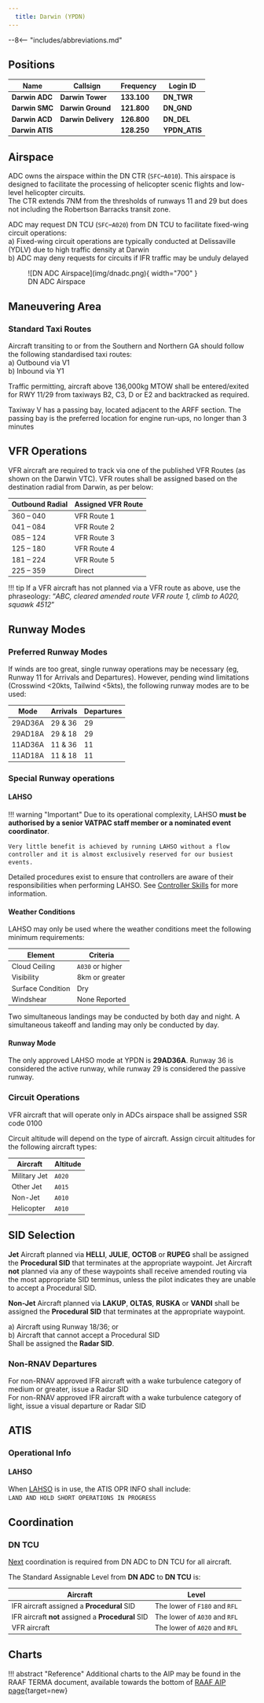 ```yaml
---
  title: Darwin (YPDN)
---
```


--8<-- "includes/abbreviations.md"

## Positions

| Name              | Callsign       | Frequency        | Login ID              |
| ------------------ | -------------- | ---------------- | --------------------------------------|
| **Darwin ADC**    | **Darwin Tower**  | **133.100**         | **DN_TWR**        |
| **Darwin SMC**   |  **Darwin Ground**  | **121.800**         | **DN_GND**        |
| **Darwin ACD**    | **Darwin Delivery**  | **126.800**         | **DN_DEL**       |
| **Darwin ATIS**    |   | **128.250**         | **YPDN_ATIS**       |

## Airspace
ADC owns the airspace within the DN CTR (`SFC`–`A010`). This airspace is designed to facilitate the processing of helicopter scenic flights and low-level helicopter circuits.  
The CTR extends 7NM from the thresholds of runways 11 and 29 but does not including the Robertson Barracks transit zone.  

ADC may request DN TCU (`SFC`–`A020`) from DN TCU to facilitate fixed-wing circuit operations:  
a) Fixed-wing circuit operations are typically conducted at Delissaville (YDLV) due to high traffic density at Darwin  
b) ADC may deny requests for circuits if IFR traffic may be unduly delayed  

<figure markdown>
![DN ADC Airspace](img/dnadc.png){ width="700" }
  <figcaption>DN ADC Airspace</figcaption>
</figure>

## Maneuvering Area
### Standard Taxi Routes
Aircraft transiting to or from the Southern and Northern GA should follow the following standardised taxi routes:  
a) Outbound via V1  
b) Inbound via Y1  

Traffic permitting, aircraft above 136,000kg MTOW shall be entered/exited for RWY 11/29 from taxiways B2, C3, D or E2 and backtracked as required.  

Taxiway V has a passing bay, located adjacent to the ARFF section. The passing bay is the preferred location for engine run-ups, no longer than 3 minutes  

## VFR Operations
VFR aircraft are required to track via one of the published VFR Routes (as shown on the Darwin VTC). VFR routes shall be assigned based on the destination radial from Darwin, as per below:  

|Outbound Radial |Assigned VFR Route|
|---|---|
|360 – 040 |VFR Route 1|
|041 – 084 |VFR Route 2|
|085 – 124 |VFR Route 3|
|125 – 180 |VFR Route 4|
|181 – 224 |VFR Route 5|
|225 – 359| Direct|

!!! tip
    If a VFR aircraft has not planned via a VFR route as above, use the phraseology: “*ABC, cleared amended route VFR route 1, climb to A020, squawk 4512*”


## Runway Modes
### Preferred Runway Modes
If winds are too great, single runway operations may be necessary (eg, Runway 11 for Arrivals and Departures). However, pending wind limitations (Crosswind <20kts, Tailwind <5kts), the following runway modes are to be used:

| Mode | Arrivals | Departures |
| ---- | -------- | ---------- |
| 29AD36A | 29 & 36 | 29 |
| 29AD18A | 29 & 18 | 29 |
| 11AD36A | 11 & 36 | 11 |
| 11AD18A | 11 & 18 | 11 |

### Special Runway operations
#### LAHSO
!!! warning "Important"
    Due to its operational complexity, LAHSO **must be authorised by a senior VATPAC staff member or a nominated event coordinator**.

    Very little benefit is achieved by running LAHSO without a flow controller and it is almost exclusively reserved for our busiest events.

Detailed procedures exist to ensure that controllers are aware of their responsibilities when performing LAHSO. See [Controller Skills](../../controller-skills/runwaymanagement.md#lahso) for more information.

#### Weather Conditions
LAHSO may only be used where the weather conditions meet the following minimum requirements:

| Element | Criteria |
| ------- | -------- |
| Cloud Ceiling | `A030` or higher |
| Visibility | 8km or greater |
| Surface Condition | Dry |
| Windshear | None Reported |

Two simultaneous landings may be conducted by both day and night. A simultaneous takeoff and landing may only be conducted by day.

#### Runway Mode
The only approved LAHSO mode at YPDN is **29AD36A**. Runway 36 is considered the active runway, while runway 29 is considered the passive runway.

### Circuit Operations
VFR aircraft that will operate only in ADCs airspace shall be assigned SSR code 0100  

Circuit altitude will depend on the type of aircraft. Assign circuit altitudes for the following aircraft types:  

| Aircraft | Altitude |
| ----- | ---- |
| Military Jet | `A020` |
| Other Jet | `A015` |
| Non-Jet | `A010` |
| Helicopter | `A010` | 

## SID Selection 
**Jet** Aircraft planned via **HELLI**, **JULIE**, **OCTOB** or **RUPEG** shall be assigned the **Procedural SID** that terminates at the appropriate waypoint. Jet Aircraft **not** planned via any of these waypoints shall receive amended routing via the most appropriate SID terminus, unless the pilot indicates they are unable to accept a Procedural SID.

**Non-Jet** Aircraft planned via **LAKUP**, **OLTAS**, **RUSKA** or **VANDI** shall be assigned the **Procedural SID** that terminates at the appropriate waypoint.

a) Aircraft using Runway 18/36; or  
b) Aircraft that cannot accept a Procedural SID  
Shall be assigned the **Radar SID**.

### Non-RNAV Departures
For non-RNAV approved IFR aircraft with a wake turbulence category of medium or greater, issue a Radar SID  
For non-RNAV approved IFR aircraft with a wake turbulence category of light, issue a visual departure or Radar SID  

## ATIS
### Operational Info
#### LAHSO
When [LAHSO](#lahso) is in use, the ATIS OPR INFO shall include:  
`LAND AND HOLD SHORT OPERATIONS IN PROGRESS`

## Coordination
### DN TCU
[Next](../../controller-skills/coordination.md#next) coordination is required from DN ADC to DN TCU for all aircraft.

The Standard Assignable Level from  **DN ADC** to **DN TCU** is:

| Aircraft | Level |
| -------- | ----- |
| IFR aircraft assigned a **Procedural** SID | The lower of `F180` and `RFL` |
| IFR aircraft **not** assigned a **Procedural** SID | The lower of `A030` and `RFL` |
| VFR aircraft | The lower of `A020` and `RFL` |

## Charts
!!! abstract "Reference"
    Additional charts to the AIP may be found in the RAAF TERMA document, available towards the bottom of [RAAF AIP page](https://ais-af.airforce.gov.au/australian-aip){target=new}